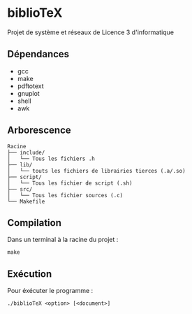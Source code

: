# biblioTeX

Projet de système et réseaux de Licence 3 d'informatique

## Dépendances

- gcc
- make
- pdftotext
- gnuplot
- shell
- awk

## Arborescence

```
Racine
├── include/
│   └── Tous les fichiers .h
├── lib/
│   └── touts les fichiers de librairies tierces (.a/.so)
├── script/
│   └── Tous les fichier de script (.sh)
├── src/
│   └── Tous les fichier sources (.c)
└── Makefile
```

## Compilation

Dans un terminal à la racine du projet :

`make`

## Exécution

Pour éxécuter le programme :

`./biblioTeX <option> [<document>]`
